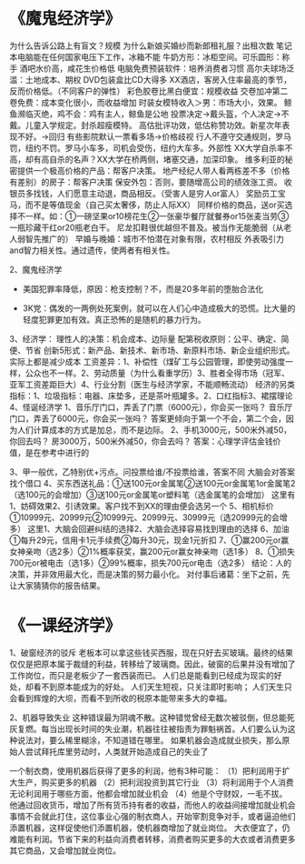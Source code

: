 # 《魔鬼经济学》
为什么告诉公路上有盲文？规模
为什么新娘买婚纱而新郎租礼服？出租次数
笔记本电脑能在任何国家电压下工作，冰箱不能
牛奶方形：冰柜空间。可乐圆形：称手
酒吧水价高，咸花生价格低
电脑免费预装软件：培养消费者习惯
高尔夫球场泛滥：土地成本、期权
DVD包装盒比CD大得多
XX酒店，客房入住率最高的季节，反而价格低。（不同客户的弹性）
彩色胶卷比黑白便宜：规模收益
交卷加冲第二卷免费：成本变化很小，而收益增加
时装女模特收入＞男：市场大小，效果。
鲸鱼濒临灭绝，鸡不会：鸡有主人，鲸鱼是公地
投票决定→戴头盔，个人决定→不戴。儿童入学规定。封杀超瘦模特。
高估批评功效，低估称赞功效。新星次年表现不好。→回归
有些影院默认一票看多场→价格歧视
行人不遵守交通规则，罗马罚，纽约不罚。罗马小车多，司机会受伤，纽约大车多。外部性
XX大学自杀率不高，却有高自杀的名声？XX大学在桥两侧，堵塞交通，加深印象。
维多利亚的秘密提供一个极高价格的产品：帮客户决策。
地产经纪人带人看两栋差不多（价格有差别）的房子：帮客户决策
保安外包：否则，要随增高公司的绩效涨工资。
收银员多找钱，人们愿意主动退，商品相反。（受害人是穷人or富人）
奖励员工宝马，而不是等值现金（自己买太奢侈，防止人际XX）
同样价格的商品，送or买选择不一样。如：①一磅坚果or10榜花生②一张豪华餐厅就餐券or15张麦当劳③一瓶珍藏干红or20瓶老白干。
尼龙扣鞋很优越但不普及。被当作无能脆弱（从老人弱智先推广的）
早婚与晚婚：城市不怕潜在对象有限，农村相反
外表吸引力and智力相关性。通过遗传，使两者有相关性。

2、魔鬼经济学
- 美国犯罪率降低，原因：枪支控制？不，而是20多年前的堕胎合法化

- 3K党：偶发的一两例处死案例，就可以在人们心中造成极大的恐慌。比大量的轻度犯罪更加有效。真正恐怖的是随机的暴力行为。

3、经济学：
理性人的决策：机会成本、边际量
配第税收原则：公平、确定、简便、节省
创新5形式：新产品、新技术、新市场、新原料市场、新企业组织形式。实际上都是减少成本
工资差异：1、补偿性（煤矿工与公园管理，即使劳动强度一样，公众也不一样。2、劳动质量（为什么看重学历）3、胜者全得市场（冠军、亚军工资差距巨大）4、行业分割（医生与经济学家，不能顺畅流动）
经济的另类指标：1、垃圾指标：电器、床垫多，还是茶叶瓶罐多。2、口红指标3、裙摆理论
4、怪诞经济学
1、音乐厅门口，弄丢了门票（6000元），你会买一张吗？
音乐厅门口，弄丢了6000元，你会买一张吗？
答案更倾向于第一个不会，第二个会，因为人们计算成本的方式是加总，而不是边际。
2、手机3000元，500米外减50，你回去吗？
   房3000万，500米外减50，你会去吗？
   答案：心理学评估金钱价值，是在参考中进行的

3、甲一般优，乙特别优+污点。问投票给谁/不投票给谁，答案不同
大脑会对答案找个借口
4、买东西送礼品：①送100元or金属笔②送100元or金属笔1or金属笔2（选100元的会增加）③送100元or金属笔or塑料笔（选金属笔的会增加）
这里有1、妨碍效果2、引诱效果。客户找不到XX的理由便会选另一个
5、相机标价①10999元、20999元②10999元、20999元、30999元（选20999元的会增多）
这里1、大脑会回避纠结的选择2、大脑会选择容易找到理由的选择
6、加油①每升29元，信用卡1元手续费②每升30元，现金1元折扣
7、①赢200元or赢女神亲吻（选2多）②1%概率获奖，赢200元or赢女神亲吻（选1多）
8、①损失700元or被电击（选1多）②99%概率，损失700元or电击（选2多）
结论：人的决策，并非效用最大化，而是决策的努力最小化。
对付事后诸葛：坐下之前，先让大家猜猜你的报告结果。
# 《一课经济学》
1、破窗经济的驳斥
老板本可以拿这些钱买西服，现在只好去买玻璃。最终的结果仅仅是把原本属于裁缝的利益，转移给了玻璃商。因此，破窗的后果并没有增加了工作岗位，而只是老板少了一套西装而已。
人们总是能看到已经成为现实的好处，却看不到原本能成为的好处。
人们天生短视，只关注即时影响；
人们天生只会看到辉煌的大坝，而看不到所收的税原本能带来多大的幸福。

2、机器导致失业
这种错误最为阴魂不散。这种错觉曾经无数次被驳倒，但总能死灰复燃。每当出现长时间的失业潮，机器往往被指责为罪魁祸首。人们要么认为这种说法对，要么稀里糊涂，不知道错在哪里。
如果机器会造成就业损失，那么原始人尝试拜托库里劳动时，人类就开始造成自己的失业了


一个制衣商，使用机器后获得了更多的利润，他有3种可能：
（1）把利润用于扩大生产，购买更多的机器
（2）把利润投资到其它行业
（3）将利润用于个人消费
无论利润用于哪些方面，他都会增加就业机会
（4）他是个守财奴，一毛不拔。
他通过回收货币，增加了所有货币持有者的收益，而他人的收益间接增加就业机会
事情不会就此打住，这位事业心强的制衣商人，开始宰割竞争对手，或者逼迫他们添置机器，这样促使他们添置机器，使机器商增加了就业岗位。
大衣便宜了，仍难能有利润。节省下来的利益向消费者转移，消费者购买更多的大衣或者消费更多其它商品，又会增加就业岗位。
